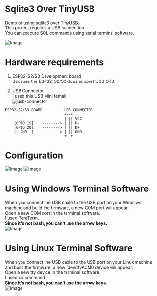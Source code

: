# Sqlite3 Over TinyUSB
Demo of using sqlite3 over TinyUSB.   
This project requires a USB connection.   
You can execure SQL commands using serial terminal software.   

![Image](https://github.com/user-attachments/assets/0a9e0d27-a8f7-42e1-bd5b-99efed1c2648)


# Hardware requirements
1. ESP32-S2/S3 Development board   
Because the ESP32-S2/S3 does support USB OTG.   

2. USB Connector   
I used this USB Mini femail:   
![usb-connector](https://user-images.githubusercontent.com/6020549/124848149-3714ba00-dfd7-11eb-8344-8b120790c5c5.JPG)

```
ESP32-S2/S3 BOARD          USB CONNECTOR
                           +--+
                           | || VCC
    [GPIO 19]    --------> | || D-
    [GPIO 20]    --------> | || D+
    [  GND  ]    --------> | || GND
                           +--+
```

# Configuration
![Image](https://github.com/user-attachments/assets/8f602034-9084-4416-883a-3259a9eca52b)
![Image](https://github.com/user-attachments/assets/be08676f-f2d7-4324-9ead-26fe2c28e991)

# Using Windows Terminal Software
When you connect the USB cable to the USB port on your Windows machine and build the firmware, a new COM port will appear.   
Open a new COM port in the terminal software.   
I used TeraTerm.   
__Since it's not bash, you can't use the arrow keys.__   
![Image](https://github.com/user-attachments/assets/0a9e0d27-a8f7-42e1-bd5b-99efed1c2648)

# Using Linux Terminal Software
When you connect the USB cable to the USB port on your Linux machine and build the firmware, a new /dev/ttyACM0 device will appear.   
Open a new tty device in the terminal software.   
I used cu command.   
__Since it's not bash, you can't use the arrow keys.__   
![Image](https://github.com/user-attachments/assets/5fa0a385-48e6-40fe-b14d-14cee5e2f387)




